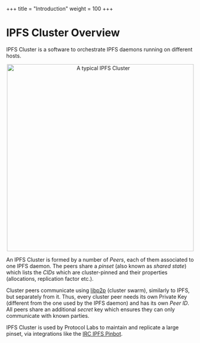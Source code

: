 +++
title = "Introduction"
weight = 100
+++

# IPFS Cluster Overview

IPFS Cluster is a software to orchestrate IPFS daemons running on different hosts.

<center><img alt="A typical IPFS Cluster" title="A typical IPFS Cluster" src="/cluster/diagrams/png/cluster.png" width="500px" /></center>

An IPFS Cluster is formed by a number of *Peers*, each of them associated to one IPFS daemon. The peers share a *pinset* (also known as *shared state*) which lists the *CIDs* which are cluster-pinned and their properties (allocations, replication factor etc.).

Cluster peers communicate using [libp2p](https://libp2p.io) (cluster swarm), similarly to IPFS, but separately from it. Thus, every cluster peer needs its own Private Key (different from the one used by the IPFS daemon) and has its own *Peer ID*. All peers share an additional *secret* key which ensures they can only communicate with known parties.

IPFS Cluster is used by Protocol Labs to maintain and replicate a large pinset, via integrations like the [IRC IPFS Pinbot](https://github.com/ipfs/pinbot-irc).

